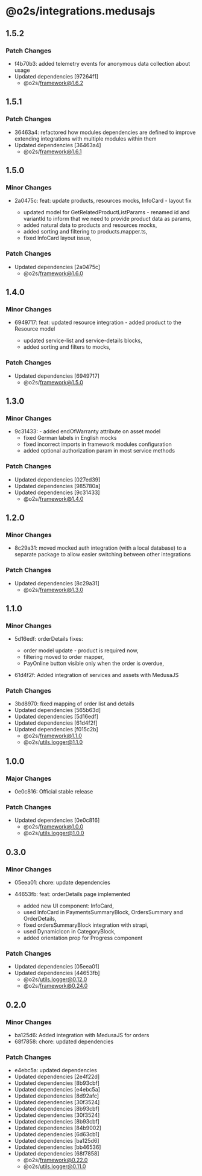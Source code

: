 # @o2s/integrations.medusajs

## 1.5.2

### Patch Changes

- f4b70b3: added telemetry events for anonymous data collection about usage
- Updated dependencies [97264f1]
    - @o2s/framework@1.6.2

## 1.5.1

### Patch Changes

- 36463a4: refactored how modules dependencies are defined to improve extending integrations with multiple modules within them
- Updated dependencies [36463a4]
    - @o2s/framework@1.6.1

## 1.5.0

### Minor Changes

- 2a0475c: feat: update products, resources mocks, InfoCard - layout fix

    - updated model for GetRelatedProductListParams - renamed id and variantId to inform that we need to provide product data as params,
    - added natural data to products and resources mocks,
    - added sorting and filtering to products.mapper.ts,
    - fixed InfoCard layout issue,

### Patch Changes

- Updated dependencies [2a0475c]
    - @o2s/framework@1.6.0

## 1.4.0

### Minor Changes

- 6949717: feat: updated resource integration - added product to the Resource model

    - updated service-list and service-details blocks,
    - added sorting and filters to mocks,

### Patch Changes

- Updated dependencies [6949717]
    - @o2s/framework@1.5.0

## 1.3.0

### Minor Changes

- 9c31433: - added endOfWarranty attribute on asset model
    - fixed German labels in English mocks
    - fixed incorrect imports in framework modules configuration
    - added optional authorization param in most service methods

### Patch Changes

- Updated dependencies [027ed39]
- Updated dependencies [985780a]
- Updated dependencies [9c31433]
    - @o2s/framework@1.4.0

## 1.2.0

### Minor Changes

- 8c29a31: moved mocked auth integration (with a local database) to a separate package to allow easier switching between other integrations

### Patch Changes

- Updated dependencies [8c29a31]
    - @o2s/framework@1.3.0

## 1.1.0

### Minor Changes

- 5d16edf: orderDetails fixes:

    - order model update - product is required now,
    - filtering moved to order mapper,
    - PayOnline button visible only when the order is overdue,

- 61d4f2f: Added integration of services and assets with MedusaJS

### Patch Changes

- 3bd8970: fixed mapping of order list and details
- Updated dependencies [565b63d]
- Updated dependencies [5d16edf]
- Updated dependencies [61d4f2f]
- Updated dependencies [f015c2b]
    - @o2s/framework@1.1.0
    - @o2s/utils.logger@1.1.0

## 1.0.0

### Major Changes

- 0e0c816: Official stable release

### Patch Changes

- Updated dependencies [0e0c816]
    - @o2s/framework@1.0.0
    - @o2s/utils.logger@1.0.0

## 0.3.0

### Minor Changes

- 05eea01: chore: update dependencies
- 44653fb: feat: orderDetails page implemented

    - added new UI component: InfoCard,
    - used InfoCard in PaymentsSummaryBlock, OrdersSummary and OrderDetails,
    - fixed ordersSummaryBlock integration with strapi,
    - used DynamicIcon in CategoryBlock,
    - added orientation prop for Progress component

### Patch Changes

- Updated dependencies [05eea01]
- Updated dependencies [44653fb]
    - @o2s/utils.logger@0.12.0
    - @o2s/framework@0.24.0

## 0.2.0

### Minor Changes

- ba125d6: Added integration with MedusaJS for orders
- 68f7858: chore: updated dependencies

### Patch Changes

- e4ebc5a: updated dependencies
- Updated dependencies [2e4f22d]
- Updated dependencies [8b93cbf]
- Updated dependencies [e4ebc5a]
- Updated dependencies [8d92afc]
- Updated dependencies [30f3524]
- Updated dependencies [8b93cbf]
- Updated dependencies [30f3524]
- Updated dependencies [8b93cbf]
- Updated dependencies [84b9002]
- Updated dependencies [6d63cb1]
- Updated dependencies [ba125d6]
- Updated dependencies [bb46536]
- Updated dependencies [68f7858]
    - @o2s/framework@0.22.0
    - @o2s/utils.logger@0.11.0
